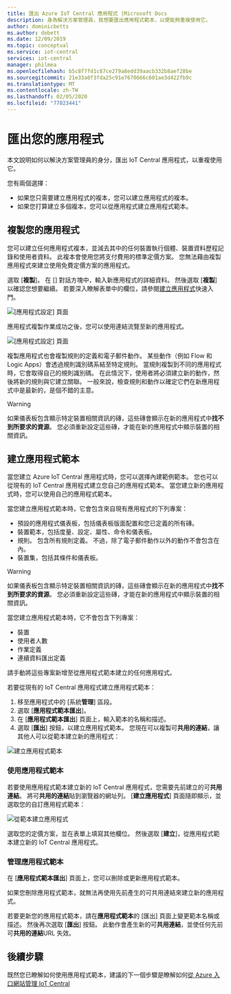 ```yaml
---
title: 匯出 Azure IoT Central 應用程式 |Microsoft Docs
description: 身為解決方案管理員，我想要匯出應用程式範本，以便能夠重複使用它。
author: dominicbetts
ms.author: dobett
ms.date: 12/09/2019
ms.topic: conceptual
ms.service: iot-central
services: iot-central
manager: philmea
ms.openlocfilehash: b5c8f7fd1c87ce279a8edd39aacb332b8aef28be
ms.sourcegitcommit: 21e33a0f3fda25c91e7670666c601ae3d422fb9c
ms.translationtype: MT
ms.contentlocale: zh-TW
ms.lasthandoff: 02/05/2020
ms.locfileid: "77023441"
---
```

# <a name="export-your-application"></a>匯出您的應用程式



本文說明如何以解決方案管理員的身分，匯出 IoT Central 應用程式，以重複使用它。

您有兩個選擇：

- 如果您只需要建立應用程式的複本，您可以建立應用程式的複本。
- 如果您打算建立多個複本，您可以從應用程式建立應用程式範本。

## <a name="copy-your-application"></a>複製您的應用程式

您可以建立任何應用程式複本，並減去其中的任何裝置執行個體、裝置資料歷程記錄和使用者資料。 此複本會使用您將支付費用的標準定價方案。 您無法藉由複製應用程式來建立使用免費定價方案的應用程式。

選取 [**複製**]。 在 [] 對話方塊中，輸入新應用程式的詳細資料。 然後選取 [**複製**] 以確認您想要繼續。 若要深入瞭解表單中的欄位，請參閱[建立應用程式](quick-deploy-iot-central.md)快速入門。

![[應用程式設定] 頁面](media/howto-use-app-templates/appcopy2.png)

應用程式複製作業成功之後，您可以使用連結流覽至新的應用程式。

![[應用程式設定] 頁面](media/howto-use-app-templates/appcopy3a.png)

複製應用程式也會複製規則的定義和電子郵件動作。 某些動作（例如 Flow 和 Logic Apps）會透過規則識別碼系結至特定規則。 當規則複製到不同的應用程式時，它會取得自己的規則識別碼。 在此情況下，使用者將必須建立新的動作，然後將新的規則與它建立關聯。 一般來說，檢查規則和動作以確定它們在新應用程式中是最新的，是個不錯的主意。

> [!WARNING]
> 如果儀表板包含顯示特定裝置相關資訊的磚，這些磚會顯示在新的應用程式中**找不到所要求的資源**。 您必須重新設定這些磚，才能在新的應用程式中顯示裝置的相關資訊。

## <a name="create-an-application-template"></a>建立應用程式範本

當您建立 Azure IoT Central 應用程式時，您可以選擇內建範例範本。 您也可以從現有的 IoT Central 應用程式建立您自己的應用程式範本。 當您建立新的應用程式時，您可以使用自己的應用程式範本。

當您建立應用程式範本時，它會包含來自現有應用程式的下列專案：

- 預設的應用程式儀表板，包括儀表板版面配置和您已定義的所有磚。
- 裝置範本，包括度量、設定、屬性、命令和儀表板。
- 規則。 包含所有規則定義。 不過，除了電子郵件動作以外的動作不會包含在內。
- 裝置集，包括其條件和儀表板。

> [!WARNING]
> 如果儀表板包含顯示特定裝置相關資訊的磚，這些磚會顯示在新的應用程式中**找不到所要求的資源**。 您必須重新設定這些磚，才能在新的應用程式中顯示裝置的相關資訊。

當您建立應用程式範本時，它不會包含下列專案：

- 裝置
- 使用者人數
- 作業定義
- 連續資料匯出定義

請手動將這些專案新增至從應用程式範本建立的任何應用程式。

若要從現有的 IoT Central 應用程式建立應用程式範本：

1. 移至應用程式中的 [系統**管理**] 區段。
1. 選取 [**應用程式範本匯出**]。
1. 在 [**應用程式範本匯出**] 頁面上，輸入範本的名稱和描述。
1. 選取 [**匯出**] 按鈕，以建立應用程式範本。 您現在可以複製可**共用的連結**，讓其他人可以從範本建立新的應用程式：

![建立應用程式範本](media/howto-use-app-templates/create-template.png)

### <a name="use-an-application-template"></a>使用應用程式範本

若要使用應用程式範本建立新的 IoT Central 應用程式，您需要先前建立的可**共用連結**。 將可**共用的連結**貼到瀏覽器的網址列。 [**建立應用程式**] 頁面隨即顯示，並選取您的自訂應用程式範本：

![從範本建立應用程式](media/howto-use-app-templates/create-app.png)

選取您的定價方案，並在表單上填寫其他欄位。 然後選取 [**建立**]，從應用程式範本建立新的 IoT Central 應用程式。

### <a name="manage-application-templates"></a>管理應用程式範本

在 [**應用程式範本匯出**] 頁面上，您可以刪除或更新應用程式範本。

如果您刪除應用程式範本，就無法再使用先前產生的可共用連結來建立新的應用程式。

若要更新您的應用程式範本，請在**應用程式範本**的 [匯出] 頁面上變更範本名稱或描述。 然後再次選取 [**匯出**] 按鈕。 此動作會產生新的可**共用連結**，並使任何先前可**共用的連結**URL 失效。

## <a name="next-steps"></a>後續步驟

既然您已瞭解如何使用應用程式範本，建議的下一個步驟是瞭解如何[從 Azure 入口網站管理 IoT Central](howto-manage-iot-central-from-portal.md)
